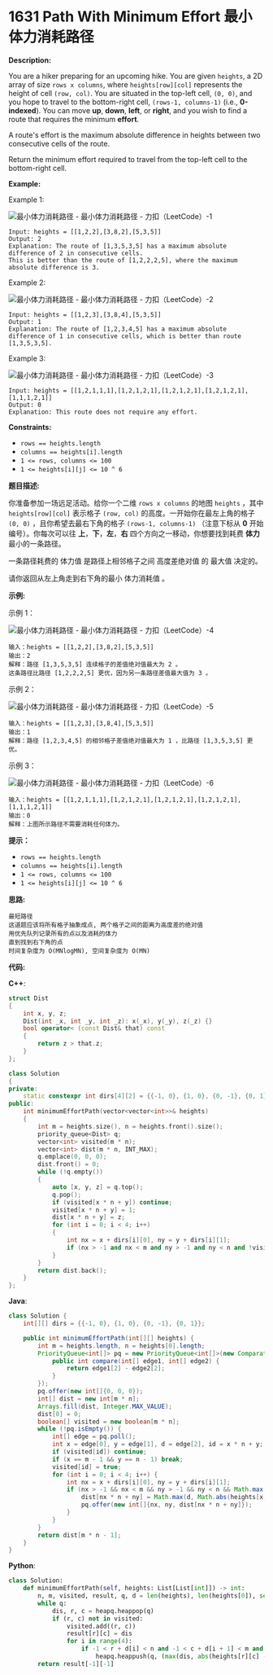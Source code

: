 # 1631 Path With Minimum Effort 最小体力消耗路径

__Description:__

You are a hiker preparing for an upcoming hike. You are given `heights`, a 2D array of size `rows x columns`, where `heights[row][col]` represents the height of cell `(row, col)`. You are situated in the top-left cell, `(0, 0)`, and you hope to travel to the bottom-right cell, `(rows-1, columns-1)` (i.e., __0-indexed__). You can move __up__, __down__, __left__, or __right__, and you wish to find a route that requires the minimum __effort__.

A route's effort is the maximum absolute difference in heights between two consecutive cells of the route.

Return the minimum effort required to travel from the top-left cell to the bottom-right cell.

__Example:__

Example 1:

![最小体力消耗路径 - 最小体力消耗路径 - 力扣（LeetCode）-1](https://assets.leetcode.com/uploads/2020/10/04/ex1.png)

```text
Input: heights = [[1,2,2],[3,8,2],[5,3,5]]
Output: 2
Explanation: The route of [1,3,5,3,5] has a maximum absolute difference of 2 in consecutive cells.
This is better than the route of [1,2,2,2,5], where the maximum absolute difference is 3.
```

Example 2:

![最小体力消耗路径 - 最小体力消耗路径 - 力扣（LeetCode）-2](https://assets.leetcode.com/uploads/2020/10/04/ex2.png)

```text
Input: heights = [[1,2,3],[3,8,4],[5,3,5]]
Output: 1
Explanation: The route of [1,2,3,4,5] has a maximum absolute difference of 1 in consecutive cells, which is better than route [1,3,5,3,5].
```

Example 3:

![最小体力消耗路径 - 最小体力消耗路径 - 力扣（LeetCode）-3](https://assets.leetcode.com/uploads/2020/10/04/ex3.png)

```text
Input: heights = [[1,2,1,1,1],[1,2,1,2,1],[1,2,1,2,1],[1,2,1,2,1],[1,1,1,2,1]]
Output: 0
Explanation: This route does not require any effort.
```

__Constraints:__

- `rows == heights.length`
- `columns == heights[i].length`
- `1 <= rows, columns <= 100`
- `1 <= heights[i][j] <= 10 ^ 6`

__题目描述:__

你准备参加一场远足活动。给你一个二维 `rows x columns` 的地图 `heights` ，其中 `heights[row][col]` 表示格子 `(row, col)` 的高度。一开始你在最左上角的格子 `(0, 0)` ，且你希望去最右下角的格子 `(rows-1, columns-1)` （注意下标从 __0__ 开始编号）。你每次可以往 __上__，__下__，__左__，__右__ 四个方向之一移动，你想要找到耗费 __体力__ 最小的一条路径。

一条路径耗费的 体力值 是路径上相邻格子之间 高度差绝对值 的 最大值 决定的。

请你返回从左上角走到右下角的最小 体力消耗值 。

__示例:__

示例 1：

![最小体力消耗路径 - 最小体力消耗路径 - 力扣（LeetCode）-4](https://assets.leetcode-cn.com/aliyun-lc-upload/uploads/2020/10/25/ex1.png)

```text
输入：heights = [[1,2,2],[3,8,2],[5,3,5]]
输出：2
解释：路径 [1,3,5,3,5] 连续格子的差值绝对值最大为 2 。
这条路径比路径 [1,2,2,2,5] 更优，因为另一条路径差值最大值为 3 。
```

示例 2：

![最小体力消耗路径 - 最小体力消耗路径 - 力扣（LeetCode）-5](https://assets.leetcode-cn.com/aliyun-lc-upload/uploads/2020/10/25/ex2.png)

```text
输入：heights = [[1,2,3],[3,8,4],[5,3,5]]
输出：1
解释：路径 [1,2,3,4,5] 的相邻格子差值绝对值最大为 1 ，比路径 [1,3,5,3,5] 更优。
```

示例 3：

![最小体力消耗路径 - 最小体力消耗路径 - 力扣（LeetCode）-6](https://assets.leetcode-cn.com/aliyun-lc-upload/uploads/2020/10/25/ex3.png)

```text
输入：heights = [[1,2,1,1,1],[1,2,1,2,1],[1,2,1,2,1],[1,2,1,2,1],[1,1,1,2,1]]
输出：0
解释：上图所示路径不需要消耗任何体力。
```

__提示：__

- `rows == heights.length`
- `columns == heights[i].length`
- `1 <= rows, columns <= 100`
- `1 <= heights[i][j] <= 10 ^ 6`

__思路:__

```text
最短路径
这道题应该将所有格子抽象成点, 两个格子之间的距离为高度差的绝对值
用优先队列记录所有的点以及消耗的体力
直到找到右下角的点
时间复杂度为 O(MNlogMN), 空间复杂度为 O(MN)
```

__代码:__

__C++__:

```C++
struct Dist 
{
    int x, y, z;
    Dist(int _x, int _y, int _z): x(_x), y(_y), z(_z) {}
    bool operator< (const Dist& that) const 
    {
        return z > that.z;
    }
};

class Solution
{
private:
    static constexpr int dirs[4][2] = {{-1, 0}, {1, 0}, {0, -1}, {0, 1}};
public:
    int minimumEffortPath(vector<vector<int>>& heights) 
    {
        int m = heights.size(), n = heights.front().size();
        priority_queue<Dist> q;
        vector<int> visited(m * n);
        vector<int> dist(m * n, INT_MAX);
        q.emplace(0, 0, 0);
        dist.front() = 0;
        while (!q.empty()) 
        {
            auto [x, y, z] = q.top();
            q.pop();
            if (visited[x * n + y]) continue;
            visited[x * n + y] = 1;
            dist[x * n + y] = z;
            for (int i = 0; i < 4; i++) 
            {
                int nx = x + dirs[i][0], ny = y + dirs[i][1];
                if (nx > -1 and nx < m and ny > -1 and ny < n and !visited[nx * n + ny]) q.emplace(nx, ny, max(z, abs(heights[x][y] - heights[nx][ny])));
            }
        }
        return dist.back();
    }
};
```

__Java__:

```Java
class Solution {
    int[][] dirs = {{-1, 0}, {1, 0}, {0, -1}, {0, 1}};

    public int minimumEffortPath(int[][] heights) {
        int m = heights.length, n = heights[0].length;
        PriorityQueue<int[]> pq = new PriorityQueue<int[]>(new Comparator<int[]>() {
            public int compare(int[] edge1, int[] edge2) {
                return edge1[2] - edge2[2];
            }
        });
        pq.offer(new int[]{0, 0, 0});
        int[] dist = new int[m * n];
        Arrays.fill(dist, Integer.MAX_VALUE);
        dist[0] = 0;
        boolean[] visited = new boolean[m * n];
        while (!pq.isEmpty()) {
            int[] edge = pq.poll();
            int x = edge[0], y = edge[1], d = edge[2], id = x * n + y;
            if (visited[id]) continue;
            if (x == m - 1 && y == n - 1) break;
            visited[id] = true;
            for (int i = 0; i < 4; i++) {
                int nx = x + dirs[i][0], ny = y + dirs[i][1];
                if (nx > -1 && nx < m && ny > -1 && ny < n && Math.max(d, Math.abs(heights[x][y] - heights[nx][ny])) < dist[nx * n + ny]) {
                    dist[nx * n + ny] = Math.max(d, Math.abs(heights[x][y] - heights[nx][ny]));
                    pq.offer(new int[]{nx, ny, dist[nx * n + ny]});
                }
            }
        }
        return dist[m * n - 1];
    }
}
```

__Python__:

```Python
class Solution:
    def minimumEffortPath(self, heights: List[List[int]]) -> int:
        n, m, visited, result, q, d = len(heights), len(heights[0]), set(), [[-1] * len(heights[0]) for _ in range(len(heights))], [(0, 0, 0)], (-1, 0, 1, 0, -1)
        while q:
            dis, r, c = heapq.heappop(q)
            if (r, c) not in visited:
                visited.add((r, c))
                result[r][c] = dis
                for i in range(4):
                    if -1 < r + d[i] < n and -1 < c + d[i + 1] < m and (r + d[i], c + d[i + 1]) not in visited:
                        heapq.heappush(q, (max(dis, abs(heights[r][c] - heights[r + d[i]][c + d[i + 1]])), r + d[i], c + d[i + 1]))
        return result[-1][-1]
```
